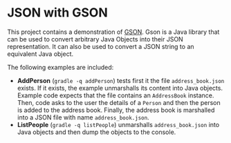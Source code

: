 # JSON with GSON
This project contains a demonstration of [GSON](https://code.google.com/p/google-gson/). Gson is a Java library that can be used to convert arbitrary Java Objects into their JSON representation. It can also be used to convert a JSON string to an equivalent Java object.

The following examples are included:
* __AddPerson__ (```gradle -q addPerson```) tests first it the file ```address_book.json``` exists. If it exists, the example unmarshalls its content into Java objects. Example code expects that the file contains an ```AddressBook``` instance. Then, code asks to the user the details of a ```Person``` and then the person is added to the address book. Finally, the address book is marshalled into a JSON file with name ```address_book.json```.
* __ListPeople__ (```gradle -q listPeople```) unmarshalls ```address_book.json``` into Java objects and then dump the objects to the console.
